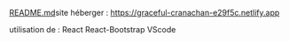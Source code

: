 [README.md](https://github.com/user-attachments/files/17346387/README.md)site héberger : https://graceful-cranachan-e29f5c.netlify.app

utilisation de : React
                 React-Bootstrap
                 VScode
                 

